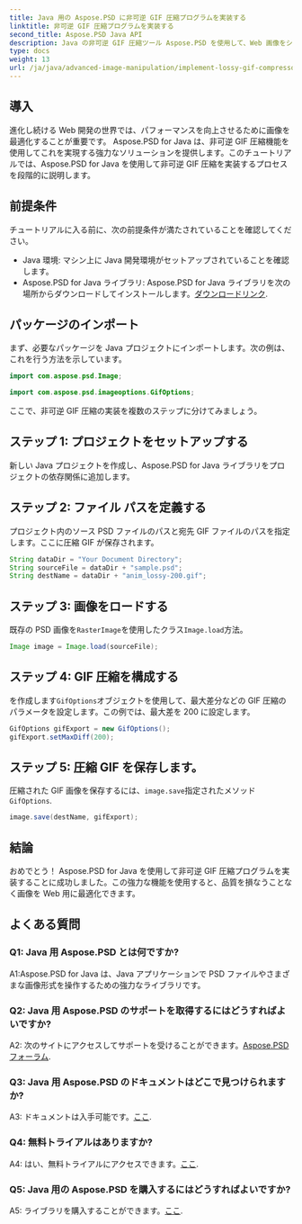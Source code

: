 ```yaml
---
title: Java 用の Aspose.PSD に非可逆 GIF 圧縮プログラムを実装する
linktitle: 非可逆 GIF 圧縮プログラムを実装する
second_title: Aspose.PSD Java API
description: Java の非可逆 GIF 圧縮ツール Aspose.PSD を使用して、Web 画像をシームレスに最適化します。効率的に実装するには、ステップバイステップのガイドに従ってください。
type: docs
weight: 13
url: /ja/java/advanced-image-manipulation/implement-lossy-gif-compressor/
---
```

## 導入

進化し続ける Web 開発の世界では、パフォーマンスを向上させるために画像を最適化することが重要です。 Aspose.PSD for Java は、非可逆 GIF 圧縮機能を使用してこれを実現する強力なソリューションを提供します。このチュートリアルでは、Aspose.PSD for Java を使用して非可逆 GIF 圧縮を実装するプロセスを段階的に説明します。

## 前提条件

チュートリアルに入る前に、次の前提条件が満たされていることを確認してください。

- Java 環境: マシン上に Java 開発環境がセットアップされていることを確認します。
-  Aspose.PSD for Java ライブラリ: Aspose.PSD for Java ライブラリを次の場所からダウンロードしてインストールします。[ダウンロードリンク](https://releases.aspose.com/psd/java/).

## パッケージのインポート

まず、必要なパッケージを Java プロジェクトにインポートします。次の例は、これを行う方法を示しています。

```java
import com.aspose.psd.Image;

import com.aspose.psd.imageoptions.GifOptions;
```

ここで、非可逆 GIF 圧縮の実装を複数のステップに分けてみましょう。

## ステップ 1: プロジェクトをセットアップする

新しい Java プロジェクトを作成し、Aspose.PSD for Java ライブラリをプロジェクトの依存関係に追加します。

## ステップ 2: ファイル パスを定義する

プロジェクト内のソース PSD ファイルのパスと宛先 GIF ファイルのパスを指定します。ここに圧縮 GIF が保存されます。

```java
String dataDir = "Your Document Directory";
String sourceFile = dataDir + "sample.psd";
String destName = dataDir + "anim_lossy-200.gif";
```

## ステップ 3: 画像をロードする

既存の PSD 画像を`RasterImage`を使用したクラス`Image.load`方法。

```java
Image image = Image.load(sourceFile);
```

## ステップ 4: GIF 圧縮を構成する

を作成します`GifOptions`オブジェクトを使用して、最大差分などの GIF 圧縮のパラメータを設定します。この例では、最大差を 200 に設定します。

```java
GifOptions gifExport = new GifOptions();
gifExport.setMaxDiff(200);
```

## ステップ 5: 圧縮 GIF を保存します。

圧縮された GIF 画像を保存するには、`image.save`指定されたメソッド`GifOptions`.

```java
image.save(destName, gifExport);
```

## 結論

おめでとう！ Aspose.PSD for Java を使用して非可逆 GIF 圧縮プログラムを実装することに成功しました。この強力な機能を使用すると、品質を損なうことなく画像を Web 用に最適化できます。

## よくある質問

### Q1: Java 用 Aspose.PSD とは何ですか?

A1:Aspose.PSD for Java は、Java アプリケーションで PSD ファイルやさまざまな画像形式を操作するための強力なライブラリです。

### Q2: Java 用 Aspose.PSD のサポートを取得するにはどうすればよいですか?

 A2: 次のサイトにアクセスしてサポートを受けることができます。[Aspose.PSD フォーラム](https://forum.aspose.com/c/psd/34).

### Q3: Java 用 Aspose.PSD のドキュメントはどこで見つけられますか?

A3: ドキュメントは入手可能です。[ここ](https://reference.aspose.com/psd/java/).

### Q4: 無料トライアルはありますか?

 A4: はい、無料トライアルにアクセスできます。[ここ](https://releases.aspose.com/).

### Q5: Java 用の Aspose.PSD を購入するにはどうすればよいですか?

 A5: ライブラリを購入することができます。[ここ](https://purchase.aspose.com/buy).
